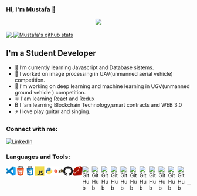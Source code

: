 ### Hi, I'm Mustafa 👋

<p align="center">
  <img src="https://github.com/demartini/demartini/blob/master/code.gif">
</p>


 <a href="https://github.com/mustafakendiguzel">
  <img align="center" src="https://github-readme-stats.vercel.app/api/top-langs/?username=mustafakendiguzel&theme=midnight-purple&hide_langs_below=1" />
</a>
<a href="https://github.com/mustafakendiguzel">
 <img align="center" src="https://github-readme-stats.vercel.app/api?username=mustafakendiguzel&show_icons=true&theme=midnight-purple&line_height=27" alt="Mustafa's github stats"/>
</a>

## I'm a Student Developer

- 🌱 I’m currently learning Javascript and Database sistems.
- 🛬 I worked on image processing in UAV(unmanned aerial vehicle) competition.
- 🔧 I'm working on deep learning and machine learning in UGV(unmanned ground vehicle
) competition.
- ⚛️ I'am learning React and Redux
-  ₿ I 'am learning Blockchain Technology,smart contracts and WEB 3.0
- ⚡ I love play guitar and singing.

### Connect with me:

<a href="https://www.linkedin.com/in/mustafa-kendigüzel-3908b91b8/" target="_blank">
    <img src="https://img.shields.io/badge/linkedin-%230077B5.svg?&style=for-the-badge&logo=linkedin&logoColor=white&color=071A2C" alt="LinkedIn"/>
 </a>

### Languages and Tools:

<img align="left" alt="Visual Studio Code" width="26px" src="https://raw.githubusercontent.com/github/explore/80688e429a7d4ef2fca1e82350fe8e3517d3494d/topics/visual-studio-code/visual-studio-code.png" />
<img align="left" alt="HTML5" width="26px" src="https://raw.githubusercontent.com/github/explore/80688e429a7d4ef2fca1e82350fe8e3517d3494d/topics/html/html.png" />
<img align="left" alt="CSS3" width="26px" src="https://raw.githubusercontent.com/github/explore/80688e429a7d4ef2fca1e82350fe8e3517d3494d/topics/css/css.png" />
<img align="left" alt="JavaScript" width="26px" src="https://raw.githubusercontent.com/github/explore/80688e429a7d4ef2fca1e82350fe8e3517d3494d/topics/javascript/javascript.png" />
<img align="left" alt="JavaScript" width="26px" src="https://raw.githubusercontent.com/github/explore/80688e429a7d4ef2fca1e82350fe8e3517d3494d/topics/python/python.png" />
<img align="left" alt="Git" width="26px" src="https://raw.githubusercontent.com/github/explore/80688e429a7d4ef2fca1e82350fe8e3517d3494d/topics/git/git.png" />
<img align="left" alt="GitHub" width="26px" src="https://raw.githubusercontent.com/github/explore/78df643247d429f6cc873026c0622819ad797942/topics/github/github.png" />
<img align="left" alt="GitHub" width="26px" src="https://raw.githubusercontent.com/github/explore/78df643247d429f6cc873026c0622819ad797942/topics/ruby/ruby.png" />
<img align="left" alt="GitHub" width="26px" src="https://cdn.jsdelivr.net/gh/devicons/devicon/icons/react/react-original.svg" />
<img align="left" alt="GitHub" width="26px" src="https://cdn.jsdelivr.net/gh/devicons/devicon/icons/nodejs/nodejs-original.svg" />
<img align="left" alt="GitHub" width="26px" src="https://cdn.jsdelivr.net/gh/devicons/devicon/icons/express/express-original.svg" />
<img align="left" alt="GitHub" width="26px" src="https://cdn.jsdelivr.net/gh/devicons/devicon/icons/mongodb/mongodb-original.svg" />
<img align="left" alt="GitHub" width="26px" src="https://cdn.jsdelivr.net/gh/devicons/devicon/icons/mysql/mysql-original.svg" />
<img align="left" alt="GitHub" width="26px" src="https://cdn.jsdelivr.net/gh/devicons/devicon/icons/nestjs/nestjs-plain.svg" />
<img align="left" alt="GitHub" width="26px" src="https://cdn.jsdelivr.net/gh/devicons/devicon/icons/nextjs/nextjs-original.svg" />
<img align="left" alt="GitHub" width="26px" src="https://cdn.jsdelivr.net/gh/devicons/devicon/icons/slack/slack-original.svg" />
<img align="left" alt="GitHub" width="26px" src="https://cdn.jsdelivr.net/gh/devicons/devicon/icons/docker/docker-original.svg" />
<img align="left" alt="GitHub" width="26px" src="https://cdn.jsdelivr.net/gh/devicons/devicon/icons/jira/jira-original.svg" />
<img align="left" alt="GitHub" width="26px" src="https://cdn.jsdelivr.net/gh/devicons/devicon/icons/typescript/typescript-original.svg" />















<br />
<br />

---

